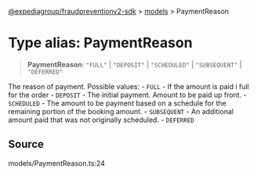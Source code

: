[@expediagroup/fraudpreventionv2-sdk](../../index.md) > [models](../index.md) > PaymentReason

# Type alias: PaymentReason

> **PaymentReason**: `"FULL"` \| `"DEPOSIT"` \| `"SCHEDULED"` \| `"SUBSEQUENT"` \| `"DEFERRED"`

The reason of payment. Possible values: - `FULL` - If the amount is paid i full for the order - `DEPOSIT` - The initial payment. Amount to be paid up front. - `SCHEDULED` - The amount to be payment based on a schedule for the remaining portion of the booking amount. - `SUBSEQUENT` - An additional amount paid that was not originally scheduled. - `DEFERRED`

## Source

models/PaymentReason.ts:24
